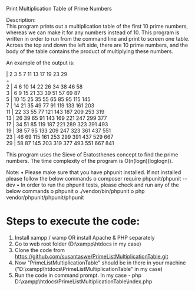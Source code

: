 Print Multiplication Table of Prime Numbers 

Description:   
This program prints out a multiplication table of the first 10 prime numbers, whereas we can make it for any numbers instead of 10. This program is written in order to run from the command line and print to screen one table. Across the top and down the left side, there are 10 prime numbers, and the body of the table contains the product of multiplying these numbers.   

An example of the output is:
   
   |  2   3   5   7  11  13  17  19  23  29   
­­­+­­­­­­­­­­­­­­­­­­­­­­­­­­­­­­­­­­­­­­­   
 2 |  4   6  10  14  22  26  34  38  46  58   
 3 |  6   9  15  21  33  39  51  57  69  87   
 5 | 10  15  25  35  55  65  85  95 115 145   
 7 | 14  21  35  49  77  91 119 133 161 203   
11 | 22  33  55  77 121 143 187 209 253 319   
13 | 26  39  65  91 143 169 221 247 299 377   
17 | 34  51  85 119 187 221 289 323 391 493   
19 | 38  57  95 133 209 247 323 361 437 551   
23 | 46  69 115 161 253 299 391 437 529 667   
29 | 58  87 145 203 319 377 493 551 667 841   

This program uses the Sieve of Eratosthenes concept to find the prime numbers. The time complexity of the program is O(n(logn)(loglogn)).

Note:
•	Please make sure that you have phpunit installed. If not installed please follow the below commands
  o	 composer require phpunit/phpunit --dev
•	In order to run the phpunit tests, please check and run any of the below commands
  o	phpunit
  o	./vendor/bin/phpunit
  o	php vendor/phpunit/phpunit/phpunit

Steps to execute the code:
============================
1. Install xampp / wamp OR install Apache & PHP separately
2. Go to web root folder (D:\xampp\htdocs in my case)
3. Clone the code from https://github.com/susantaswe/PrimeListMultiplicationTable.git 
4. Now "PrimeListMultiplicationTable" should be in there in your machine ("D:\xampp\htdocs\PrimeListMultiplicationTable" in my case)
5. Run the code in command prompt. In my case - php D:\xampp\htdocs\PrimeListMultiplicationTable\index.php
